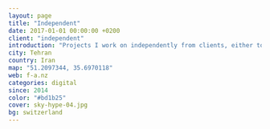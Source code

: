 ```yaml
---
layout: page
title: "Independent"
date: 2017-01-01 00:00:00 +0200
client: "independent"
introduction: "Projects I work on independently from clients, either to learn, or just for the fun of it. Enjoy!"
city: Tehran
country: Iran
map: "51.2097344, 35.6970118"
web: f-a.nz
categories: digital
since: 2014
color: "#bd1b25"
cover: sky-hype-04.jpg
bg: switzerland
---
```

